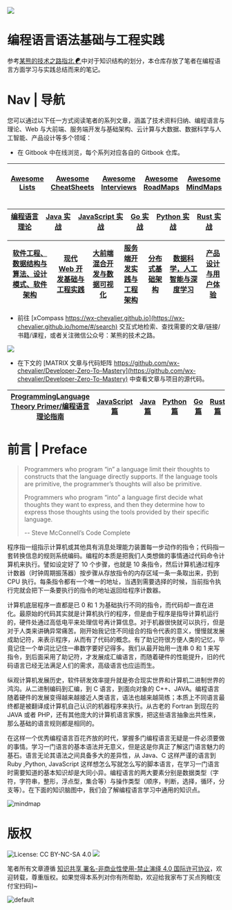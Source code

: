 ![](https://i.postimg.cc/632XHpJV/adding-programming-language-enterprise-blog-hero-1200x630.jpg)

# 编程语言语法基础与工程实践

参考[某熊的技术之路指北 ☯](https://github.com/wx-chevalier/Developer-Zero-To-Mastery)中对于知识结构的划分，本仓库存放了笔者在编程语言方面学习与实践总结而来的笔记。

# Nav | 导航

您可以通过以下任一方式阅读笔者的系列文章，涵盖了技术资料归纳、编程语言与理论、Web 与大前端、服务端开发与基础架构、云计算与大数据、数据科学与人工智能、产品设计等多个领域：

- 在 Gitbook 中在线浏览，每个系列对应各自的 Gitbook 仓库。

| [Awesome Lists](https://ngte-al.gitbook.io/i/) | [Awesome CheatSheets](https://ngte-ac.gitbook.io/i/) | [Awesome Interviews](https://github.com/wx-chevalier/Awesome-Interviews) | [Awesome RoadMaps](https://github.com/wx-chevalier/Awesome-RoadMaps) | [Awesome MindMaps](https://github.com/wx-chevalier/Awesome-MindMaps) | [Awesome-CS-Books-Warehouse](https://github.com/wx-chevalier/Awesome-CS-Books-Warehouse) |
| ---------------------------------------------- | ---------------------------------------------------- | ------------------------------------------------------------------------ | ------------------------------------------------------------------------------------------------- | ------------------------------------------------------------------------------------------------- | ---------------------------------------------------------------------------------------- |


| [编程语言理论](https://ngte-pl.gitbook.io/i/) | [Java 实战](https://ngte-pl.gitbook.io/i/go/go) | [JavaScript 实战](https://ngte-pl.gitbook.io/i/javascript/javascript) | [Go 实战](https://ngte-pl.gitbook.io/i/go/go) | [Python 实战](https://ngte-pl.gitbook.io/i/python/python) | [Rust 实战](https://ngte-pl.gitbook.io/i/rust/rust) |
| --------------------------------------------- | ----------------------------------------------- | --------------------------------------------------------------------- | --------------------------------------------- | --------------------------------------------------------- | --------------------------------------------------- |


| [软件工程、数据结构与算法、设计模式、软件架构](https://ngte-se.gitbook.io/i/) | [现代 Web 开发基础与工程实践](https://ngte-web.gitbook.io/i/) | [大前端混合开发与数据可视化](https://ngte-fe.gitbook.io/i/) | [服务端开发实践与工程架构](https://ngte-be.gitbook.io/i/) | [分布式基础架构](https://ngte-infras.gitbook.io/i/) | [数据科学，人工智能与深度学习](https://ngte-aidl.gitbook.io/i/) | [产品设计与用户体验](https://ngte-pd.gitbook.io/i/) |
| ----------------------------------------------------------------------------- | ------------------------------------------------------------- | ----------------------------------------------------------- | --------------------------------------------------------- | --------------------------------------------------- | --------------------------------------------------------------- | --------------------------------------------------- |


- 前往 [xCompass https://wx-chevalier.github.io](https://wx-chevalier.github.io/home/#/search) 交互式地检索、查找需要的文章/链接/书籍/课程，或者关注微信公众号：某熊的技术之路。

![](https://i.postimg.cc/3RVYtbsv/image.png)

- 在下文的 [MATRIX 文章与代码矩阵 https://github.com/wx-chevalier/Developer-Zero-To-Mastery](https://github.com/wx-chevalier/Developer-Zero-To-Mastery) 中查看文章与项目的源代码。

| [ProgrammingLanguage Theory Primer/编程语言理论指南](./编程语言理论) | [JavaScript 篇](./JavaScript) | [Java 篇](./Java) | [Python 篇](./Python) | [Go 篇](./Go) | [Rust 篇](./Rust) |
| -------------------------------------------------------------------- | ----------------------------- | ----------------- | --------------------- | ------------- | ----------------- |


# 前言 | Preface

> Programmers who program “in” a language limit their thoughts to constructs that the language directly supports. If the language tools are primitive, the programmer’s thoughts will also be primitive.
>
> Programmers who program “into” a language first decide what thoughts they want to express, and then they determine how to express those thoughts using the tools provided by their specific language.
>
> -- Steve McConnell’s Code Complete

程序指一组指示计算机或其他具有消息处理能力装置每一步动作的指令；代码指一套转换信息的规则系统编码。编程的本质是把我们人类想做的事情通过代码命令计算机来执行。譬如设定好了 10 个步骤，也就是 10 条指令，然后计算机通过程序计数器（时钟周期振荡器）按步骤从存放指令的内存区域一条一条取出来，扔到 CPU 执行。每条指令都有一个唯一的地址，当遇到需要选择的时候，当前指令执行完就会把下一条要执行的指令的地址返回给程序计数器。

计算机底层程序一直都是已 0 和 1 为基础执行不同的指令，而代码却一直在进化。最原始的代码其实就是计算机执行的程序，但是由于程序是指导计算机运行的，硬件处通过高低电平来处理信号再计算信息。对于机器很快就可以执行，但是对于人类来讲确异常痛苦。刚开始我记住不同组合的指令代表的意义，慢慢就发展成助记符，来表示程序，从而有了代码的概念。有了助记符很方便人类的记忆，毕竟记住一个单词比记住一串数字要好记得多。我们从最开始用一连串 0 和 1 来写指令，到后面采用了助记符，才发展成汇编语言，而随着硬件的性能提升，旧的代码语言已经无法满足人们的需求，高级语言也应运而生。

纵观计算机发展历史，软件研发效率提升就是弥合现实世界和计算机二进制世界的鸿沟。从二进制编码到汇编，到 C 语言，到面向对象的 C++、JAVA。编程语言随着硬件的发展变得越来越接近人类语言，语法也越来越简练；本质上不同语言最终都是被翻译成计算机自己认识的机器程序来执行。从古老的 Fortran 到现在的 JAVA 或者 PHP，还有其他庞大的计算机语言家族，把这些语言抽象出共性来，那么基础的语言规则都是相同的。

在这样一个优秀编程语言百花齐放的时代，掌握多门编程语言无疑是一件必须要做的事情。学习一门语言的基本语法并无意义，但是这是你真正了解这门语言魅力的基石。语言无论其语法之间具备多大的差异性，从 Java、C 这样严谨的语言到 Ruby ,Python, JavaScript 这样想怎么写就怎么写的脚本语言，在学习一门语言时需要知道的基本知识却是大同小异。编程语言的两大要素分别是数据类型（字符，字符串，整形，浮点型，集合等）与操作类型（顺序，判断，选择，循环，分支等）。在下面的知识脑图中，我们会了解编程语言学习中通用的知识点。

![mindmap](https://i.postimg.cc/K4Xpyxzq/Programming-Language.png)

# 版权

![License: CC BY-NC-SA 4.0](https://img.shields.io/badge/License-CC%20BY--NC--SA%204.0-lightgrey.svg)
![](https://parg.co/bDm)

笔者所有文章遵循 [知识共享 署名-非商业性使用-禁止演绎 4.0 国际许可协议](https://creativecommons.org/licenses/by-nc-nd/4.0/deed.zh)，欢迎转载，尊重版权。如果觉得本系列对你有所帮助，欢迎给我家布丁买点狗粮(支付宝扫码)~

![default](https://i.postimg.cc/y1QXgJ6f/image.png)
